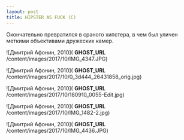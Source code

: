 ```yaml
---
layout: post
title: HIPSTER AS FUCK (C)
---
```


Окончательно превратился в сраного хипстера, в чем был уличен меткими объективами дружеских камер.

![Дмитрий Афонин, 2010]( __GHOST_URL__ /content/images/2017/10/IMG_4347.JPG)

![Дмитрий Афонин, 2010]( __GHOST_URL__ /content/images/2017/10/0_3d444_26431858_orig.jpg)

![Дмитрий Афонин, 2010]( __GHOST_URL__ /content/images/2017/10/180910_0055-Edit.jpg)

![Дмитрий Афонин, 2010]( __GHOST_URL__ /content/images/2017/10/IMG_1482-2.jpg)

![Дмитрий Афонин, 2010]( __GHOST_URL__ /content/images/2017/10/IMG_4436.JPG)

<!--kg-card-end: markdown-->